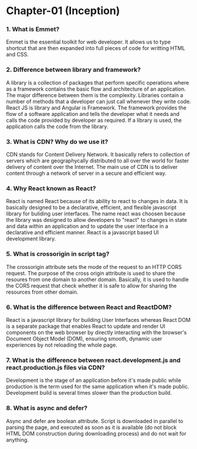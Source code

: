 
# Chapter-01 (Inception)

### 1. What is Emmet? 
Emmet is the essential toolkit for web developer. It allows us to type shortcut that are then expanded into full pieces of code for writting HTML and CSS.

### 2. Difference between library and framework? 
A library is a collection of packages that perform specific operations where as a framework contains the basic flow and architecture of an application. The major difference between them is the complexity. Libraries contain a number of methods that a developer can just call whenever they write code. React JS is library and Angular is Framework. The framework provides the flow of a software application and tells the developer what it needs and calls the code provided by developer as required. If a library is used, the application calls the code from the library.

### 3. What is CDN? Why do we use it?
CDN stands for Content Delivery Network. It basically refers to collection of servers which are geographycally distributed to all over the world for faster delivery of content over the Internet. The main use of CDN is to deliver content through a network of server in a secure and efficient way.

### 4. Why React known as React?
React is  named React because of its ability to react to changes in data. It is basically designed to be a declarative, efficient, and flexible javascript library for buliding user interfaces. The name react was choosen because the library was designed to allow developers to "react" to changes in state and data within an application and to update the user interface in a declarative and efficient manner. React is a javascript based UI development library.

### 5. What is crossorigin in script tag?
The crossorigin attribute sets the mode of the request to an HTTP CORS request. The purpose of the cross origin attribute is used to share the resoures from one domain to another domain. Basically, it is used to handle the CORS request that check whether it is safe to allow for sharing the resources from other domain. 

### 6. What is the difference between React and ReactDOM?
React is a javascript library for building User Interfaces whereas React DOM is a separate package that enables React to update and render UI components on the web browser by directly interacting with the browser's Document Object Model (DOM), ensuring smooth, dynamic user experiences by not reloading the whole page.

### 7. What is the difference between react.development.js and react.production.js files via CDN?
Development is the stage of an application before it's made public while production is the term used for the same application when it's made public. Development build is several times slower than the production build. 

### 8. What is async and defer?
Async and defer are boolean attribute. Script is downloaded in parallel to parsing the page, and executed as soon as it is available (do not block HTML DOM construction during downloading process) and do not wait for anything.  
